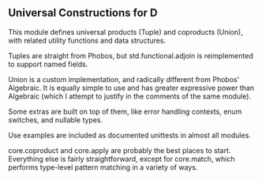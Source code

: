 ## Universal Constructions for D

This module defines universal products (Tuple) and coproducts (Union), with related utility functions and data structures.

Tuples are straight from Phobos, but std.functional.adjoin is reimplemented to support named fields.

Union is a custom implementation, and radically different from Phobos' Algebraic. It is equally simple to use and has greater expressive power than Algebraic (which I attempt to justify in the comments of the same module).

Some extras are built on top of them, like error handling contexts, enum switches, and nullable types.

Use examples are included as documented unittests in almost all modules.

core.coproduct and core.apply are probably the best places to start. Everything else is fairly straightforward, except for core.match, which performs type-level pattern matching in a variety of ways.
